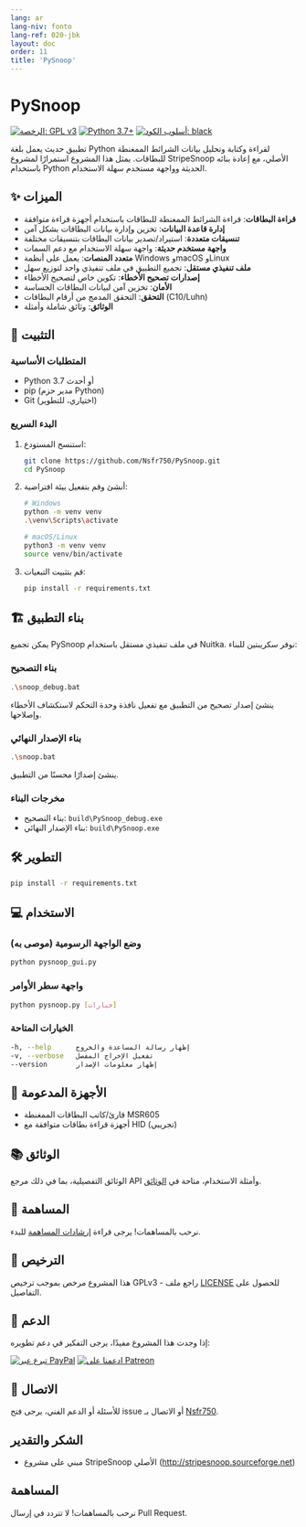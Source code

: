 ```yaml
---
lang: ar
lang-niv: fonto
lang-ref: 020-jbk
layout: doc
order: 11
title: 'PySnoop'
---
```


# PySnoop

[![الرخصة: GPL v3](https://img.shields.io/badge/License-GPLv3-blue.svg)](https://www.gnu.org/licenses/gpl-3.0)
[![Python 3.7+](https://img.shields.io/badge/python-3.7+-blue.svg)](https://www.python.org/downloads/)
[![أسلوب الكود: black](https://img.shields.io/badge/code%20style-black-000000.svg)](https://github.com/psf/black)

تطبيق حديث يعمل بلغة Python لقراءة وكتابة وتحليل بيانات الشرائط الممغنطة للبطاقات. يمثل هذا المشروع استمرارًا لمشروع StripeSnoop الأصلي، مع إعادة بنائه باستخدام Python الحديثة وواجهة مستخدم سهلة الاستخدام.

## ✨ الميزات

- **قراءة البطاقات**: قراءة الشرائط الممغنطة للبطاقات باستخدام أجهزة قراءة متوافقة
- **إدارة قاعدة البيانات**: تخزين وإدارة بيانات البطاقات بشكل آمن
- **تنسيقات متعددة**: استيراد/تصدير بيانات البطاقات بتنسيقات مختلفة
- **واجهة مستخدم حديثة**: واجهة سهلة الاستخدام مع دعم السمات
- **متعدد المنصات**: يعمل على أنظمة Windows وmacOS وLinux
- **ملف تنفيذي مستقل**: تجميع التطبيق في ملف تنفيذي واحد لتوزيع سهل
- **إصدارات تصحيح الأخطاء**: تكوين خاص لتصحيح الأخطاء
- **الأمان**: تخزين آمن لبيانات البطاقات الحساسة
- **التحقق**: التحقق المدمج من أرقام البطاقات (C10/Luhn)
- **الوثائق**: وثائق شاملة وأمثلة

## 🚀 التثبيت

### المتطلبات الأساسية

- Python 3.7 أو أحدث
- pip (مدير حزم Python)
- Git (اختياري، للتطوير)

### البدء السريع

1. استنسخ المستودع:

   ```bash
   git clone https://github.com/Nsfr750/PySnoop.git
   cd PySnoop
   ```

2. أنشئ وقم بتفعيل بيئة افتراضية:

   ```bash
   # Windows
   python -m venv venv
   .\venv\Scripts\activate
   
   # macOS/Linux
   python3 -m venv venv
   source venv/bin/activate
   ```

3. قم بتثبيت التبعيات:

   ```bash
   pip install -r requirements.txt
   ```

## 🏗️ بناء التطبيق

يمكن تجميع PySnoop في ملف تنفيذي مستقل باستخدام Nuitka. نوفر سكريبتين للبناء:

### بناء التصحيح

```bash
.\snoop_debug.bat
```

ينشئ إصدار تصحيح من التطبيق مع تفعيل نافذة وحدة التحكم لاستكشاف الأخطاء وإصلاحها.

### بناء الإصدار النهائي

```bash
.\snoop.bat
```

ينشئ إصدارًا محسنًا من التطبيق.

### مخرجات البناء

- بناء التصحيح: `build\PySnoop_debug.exe`
- بناء الإصدار النهائي: `build\PySnoop.exe`

## 🛠️ التطوير
   ```bash
   pip install -r requirements.txt
   ```

## 💻 الاستخدام

### وضع الواجهة الرسومية (موصى به)

```bash
python pysnoop_gui.py
```

### واجهة سطر الأوامر

```bash
python pysnoop.py [خيارات]
```

### الخيارات المتاحة

```bash
-h, --help      إظهار رسالة المساعدة والخروج
-v, --verbose   تفعيل الإخراج المفصل
--version       إظهار معلومات الإصدار
```

## 🔌 الأجهزة المدعومة

- قارئ/كاتب البطاقات الممغنطة MSR605
- أجهزة قراءة بطاقات متوافقة مع HID (تجريبي)

## 📚 الوثائق

الوثائق التفصيلية، بما في ذلك مرجع API وأمثلة الاستخدام، متاحة في [الوثائق](https://nsfr750.github.io/PySnoop/ "PySnoop Documentation").

## 🤝 المساهمة

نرحب بالمساهمات! يرجى قراءة [إرشادات المساهمة](CONTRIBUTING.md) للبدء.

## 📄 الترخيص

هذا المشروع مرخص بموجب ترخيص GPLv3 - راجع ملف [LICENSE](LICENSE) للحصول على التفاصيل.

## 🙏 الدعم

إذا وجدت هذا المشروع مفيدًا، يرجى التفكير في دعم تطويره:

[![تبرع عبر PayPal](https://img.shields.io/badge/Donate-PayPal-blue.svg)](https://paypal.me/3dmega)
[![ادعمنا على Patreon](https://img.shields.io/badge/Support-Patreon-orange.svg)](https://www.patreon.com/Nsfr750)

## 📧 الاتصال

للأسئلة أو الدعم الفني، يرجى فتح issue أو الاتصال بـ [Nsfr750](mailto:nsfr750@yandex.com).

## الشكر والتقدير

- مبني على مشروع StripeSnoop الأصلي (http://stripesnoop.sourceforge.net)

## المساهمة

نرحب بالمساهمات! لا تتردد في إرسال Pull Request.
